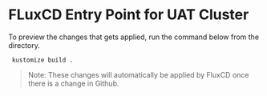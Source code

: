 # FLuxCD Entry Point for UAT Cluster

To preview the changes that gets applied, run the command below from the directory.

```shell
 kustomize build .
```

> Note: These changes will automatically be applied by FluxCD once there is a change in Github. 